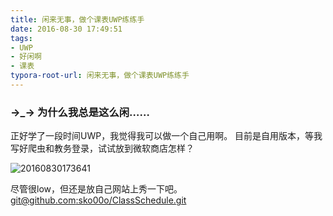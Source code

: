 ```yaml
---
title: 闲来无事，做个课表UWP练练手
date: 2016-08-30 17:49:51
tags: 
- UWP
- 好闲啊
- 课表
typora-root-url: 闲来无事，做个课表UWP练练手
---
```


### →_→ 为什么我总是这么闲……

正好学了一段时间UWP，我觉得我可以做一个自己用啊。
目前是自用版本，等我写好爬虫和教务登录，试试放到微软商店怎样？

![20160830173641](/20160830173641.jpg)

尽管很low，但还是放自己网站上秀一下吧。
[git@github.com:sko00o/ClassSchedule.git](git@github.com:sko00o/ClassSchedule.git)